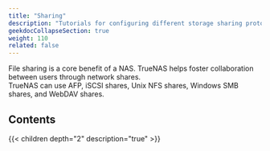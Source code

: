 ```yaml
---
title: "Sharing"
description: "Tutorials for configuring different storage sharing protocols in TrueNAS."
geekdocCollapseSection: true
weight: 110
related: false
---
```


File sharing is a core benefit of a NAS. TrueNAS helps foster collaboration between users through network shares.  
TrueNAS can use AFP, iSCSI shares, Unix NFS shares, Windows SMB shares, and WebDAV shares. 

<div class="noprint">

## Contents

{{< children depth="2" description="true" >}}

</div>
